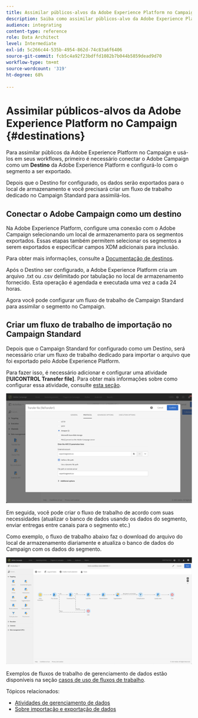 ```yaml
---
title: Assimilar públicos-alvos da Adobe Experience Platform no Campaign
description: Saiba como assimilar públicos-alvo da Adobe Experience Platform no Campaign Standard.
audience: integrating
content-type: reference
role: Data Architect
level: Intermediate
exl-id: 5c266c44-535b-4954-862d-74c83a6f6406
source-git-commit: fcb5c4a92f23bdffd1082b7b044b5859dead9d70
workflow-type: tm+mt
source-wordcount: '319'
ht-degree: 68%

---
```


# Assimilar públicos-alvos da Adobe Experience Platform no Campaign {#destinations}

Para assimilar públicos da Adobe Experience Platform no Campaign e usá-los em seus workflows, primeiro é necessário conectar o Adobe Campaign como um **Destino** da Adobe Experience Platform e configurá-lo com o segmento a ser exportado.

Depois que o Destino for configurado, os dados serão exportados para o local de armazenamento e você precisará criar um fluxo de trabalho dedicado no Campaign Standard para assimilá-los.

## Conectar o Adobe Campaign como um destino

Na Adobe Experience Platform, configure uma conexão com o Adobe Campaign selecionando um local de armazenamento para os segmentos exportados. Essas etapas também permitem selecionar os segmentos a serem exportados e especificar campos XDM adicionais para inclusão.

Para obter mais informações, consulte a [Documentação de destinos](https://experienceleague.adobe.com/docs/experience-platform/destinations/catalog/email-marketing/adobe-campaign.html?lang=pt-BR).

Após o Destino ser configurado, a Adobe Experience Platform cria um arquivo .txt ou .csv delimitado por tabulação no local de armazenamento fornecido. Esta operação é agendada e executada uma vez a cada 24 horas.

Agora você pode configurar um fluxo de trabalho de Campaign Standard para assimilar o segmento no Campaign.

## Criar um fluxo de trabalho de importação no Campaign Standard

Depois que o Campaign Standard for configurado como um Destino, será necessário criar um fluxo de trabalho dedicado para importar o arquivo que foi exportado pelo Adobe Experience Platform.

Para fazer isso, é necessário adicionar e configurar uma atividade **[!UICONTROL Transfer file]**. Para obter mais informações sobre como configurar essa atividade, consulte [esta seção](../../automating/using/transfer-file.md).

![](assets/rtcdp-transfer-file.png)

Em seguida, você pode criar o fluxo de trabalho de acordo com suas necessidades (atualizar o banco de dados usando os dados do segmento, enviar entregas entre canais para o segmento etc.)

Como exemplo, o fluxo de trabalho abaixo faz o download do arquivo do local de armazenamento diariamente e atualiza o banco de dados do Campaign com os dados do segmento.

![](assets/rtcdp-workflow.png)

Exemplos de fluxos de trabalho de gerenciamento de dados estão disponíveis na seção [casos de uso de fluxos de trabalho](../../automating/using/about-workflow-use-cases.md#management).

Tópicos relacionados:

* [Atividades de gerenciamento de dados](../../automating/using/about-data-management-activities.md)
* [Sobre importação e exportação de dados](../../automating/using/about-data-import-and-export.md)
